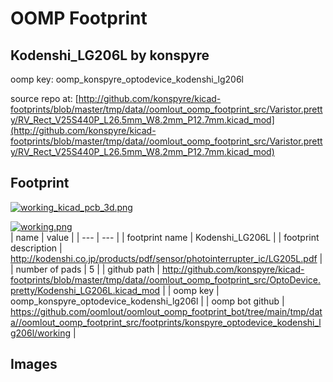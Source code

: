 # OOMP Footprint  
## Kodenshi_LG206L  by konspyre  
  
oomp key: oomp_konspyre_optodevice_kodenshi_lg206l  
  
source repo at: [http://github.com/konspyre/kicad-footprints/blob/master/tmp/data//oomlout_oomp_footprint_src/Varistor.pretty/RV_Rect_V25S440P_L26.5mm_W8.2mm_P12.7mm.kicad_mod](http://github.com/konspyre/kicad-footprints/blob/master/tmp/data//oomlout_oomp_footprint_src/Varistor.pretty/RV_Rect_V25S440P_L26.5mm_W8.2mm_P12.7mm.kicad_mod)  
## Footprint  
  
[![working_kicad_pcb_3d.png](working_kicad_pcb_3d_600.png)](working_kicad_pcb_3d.png)  
  
[![working.png](working_600.png)](working.png)  
| name | value | 
| --- | --- | 
| footprint name | Kodenshi_LG206L | 
| footprint description | http://kodenshi.co.jp/products/pdf/sensor/photointerrupter_ic/LG205L.pdf | 
| number of pads | 5 | 
| github path | http://github.com/konspyre/kicad-footprints/blob/master/tmp/data//oomlout_oomp_footprint_src/OptoDevice.pretty/Kodenshi_LG206L.kicad_mod | 
| oomp key | oomp_konspyre_optodevice_kodenshi_lg206l | 
| oomp bot github | https://github.com/oomlout/oomlout_oomp_footprint_bot/tree/main/tmp/data//oomlout_oomp_footprint_src/footprints/konspyre_optodevice_kodenshi_lg206l/working | 
## Images  
